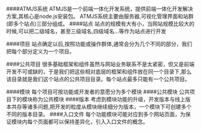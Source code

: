 ####ATMJS系统
ATMJS是一个前端一体化开发系统，提供前端一体化开发解决方案,其核心是node.js安装包。
ATMJS系统主要由服务器,可视化管理界面和站群(即多个站点)三部分组成。
####站点
站点的规模有大有小，当网站规模比较大的时候,可以把二级域名，甚至三级域名,四级域名...等作为站点进行开发

####项目
站点确定以后,按照功能或操作群体,通常会分为几个不同的部分，我们把每个部分定义为一个项目。

####公共项目
很多基础框架和组件虽然与网站业务联系不是太紧密，但又是前端开发不可或缺的，于是我们把这些相对底层的框架和组件放在同一个目录下,那么该目录就是我们这个站点的公共项目目录。每个站点最多只能有一个公共项目。

####模块
每个项目可按功能或开发者的意愿分为多个模块
####公共模块
公共项目下的模块称为公共模块
####版本
考虑到模块功能的升级，开发版本与线上版本共存等诸多问题,把开发的粒度从模块继续细分为版本，一个模块下可创建多个不同的版本目录。
####入口文件
每个功能模块可能对应到多个网站页面，为保证模块内每个页面都可以保持差异化，引入入口文件的概念。

